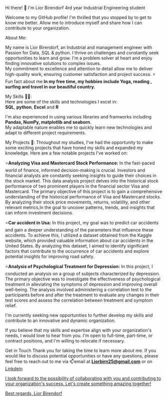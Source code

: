 Hi there! 👋
I'm Lior Birendorf 4rd year Industrial Engineering student

Welcome to my GitHub profile! I'm thrilled that you stopped by to get to know me better.
Allow me to introduce myself and share how I can contribute to your organization.

About Me:

My name is Lior Birendorf, an Industrial and management engineer with Passion for Data, SQL & python.
I thrive on challenges and constantly seek opportunities to learn and grow. I'm a problem solver at heart and enjoy finding innovative solutions to complex issues.         
My commitment to excellence and attention to detail allow me to deliver high-quality work, ensuring customer satisfaction and project success.
⚡ Fun fact about me **In my free time, my hobbies include Yoga, reading , surfing and travel in our beautiful country.**

My Skills 👨‍💻:              
Here are some of the skills and technologies I excel in:            
**SQL**,
**python**,
**Excel** and
**R**

I'm also experienced in using various libraries and framworks including **Pandas, NumPy, matplotlib and seaborn**.            
My adaptable nature enables me to quickly learn new technologies and adapt to different project requirements.

My Projects 📄: 
Throughout my studies, I've had the opportunity to make some exciting projects that have honed my skills and expanded my knowledge. Here are a few notable projects I've worked on:

⭐**Analyzing Visa and Mastercard Stock Performance:** In the fast-paced world of finance, informed decision-making is crucial. Investors and financial analysts are constantly seeking insights to guide their choices in the stock market. This data analysis project delves into the historical stock performance of two prominent players in the financial sector Visa and Mastercard. The primary objective of this project is to gain a comprehensive understanding of the historical performance of Visa and Mastercard stocks. By analyzing their stock price movements, returns, volatility, and other relevant metrics,In the goal to uncover patterns, trends, and insights that can inform investment decisions.

⭐**Car accident in Usa:** In this project, my goal was to predict car accidents and gain a deeper understanding of the parameters that influence these accidents. To achieve this, I utilized a dataset obtained from the Kaggle website, which provided valuable information about car accidents in the United States. By analyzing this dataset, I aimed to identify significant factors that contribute to the occurrence of car accidents and explore potential insights for improving road safety.

⭐**Analysis of Psychological Treatment for Depression:** In this project, I conducted an analysis on a group of subjects characterized by depression. The primary objective was to investigate the effectiveness of psychological treatment in alleviating the symptoms of depression and improving overall well-being. The analysis involved administering a correlation test to the participants before and after the treatment to evaluate any changes in their test scores and assess the correlation between treatment and symptom relief.

I'm currently seeking new opportunities to further develop my skills and contribute to an innovative and dynamic organization.

If you believe that my skills and expertise align with your organization's needs, I would love to hear from you. I'm open to full-time, part-time, or contract positions, and I'm willing to relocate if necessary.

Get in Touch
Thank you for taking the time to learn more about me. If you would like to discuss potential opportunities or have any questions, please feel free to reach out to me via 
📫email at **Liorbirn25@gmail.com** or on <a href="https://linkedin.com/in/liorbirendorf" target="blank">Linkdein

I look forward to the possibility of collaborating with you and contributing to your organization's success. Let's create something amazing together!

Best regards,
Lior Birendorf
